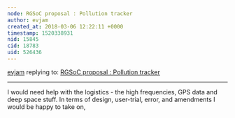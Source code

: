 ```yaml
---
node: RGSoC proposal : Pollution tracker
author: evjam
created_at: 2018-03-06 12:22:11 +0000
timestamp: 1520338931
nid: 15845
cid: 18783
uid: 526436
---
```




[evjam](../profile/evjam) replying to: [RGSoC proposal : Pollution tracker](../notes/evjam/03-01-2018/pollution-tracker)

----
I would need help with the logistics - the high frequencies, GPS data and deep space stuff. In terms of design, user-trial, error, and amendments I would be happy to take on,